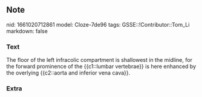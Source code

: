 ## Note
nid: 1661020712861
model: Cloze-7de96
tags: GSSE::!Contributor::Tom_Li
markdown: false

### Text
<div>
  The floor of the left infracolic compartment is shallowest in the
  midline, for the forward prominence of the {{c1::lumbar
  vertebrae}} is here enhanced by the overlying {{c2::aorta and
  inferior vena cava}}.
</div>

### Extra

